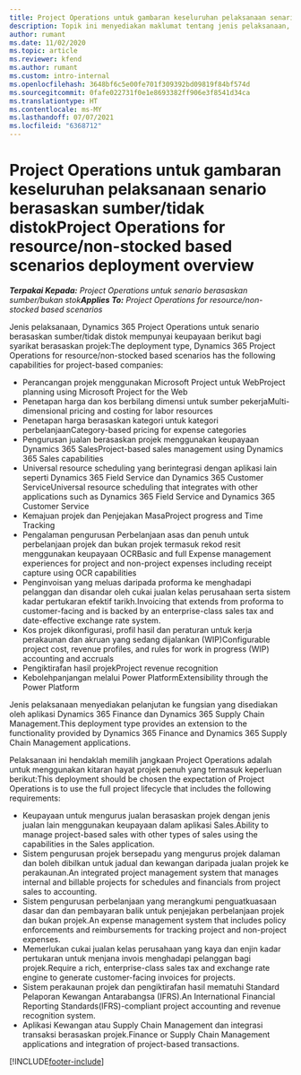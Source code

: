 ```yaml
---
title: Project Operations untuk gambaran keseluruhan pelaksanaan senario berasaskan sumber/tidak distok
description: Topik ini menyediakan maklumat tentang jenis pelaksanaan, Project Operations untuk senario berasaskan sumber/tidak distok.
author: rumant
ms.date: 11/02/2020
ms.topic: article
ms.reviewer: kfend
ms.author: rumant
ms.custom: intro-internal
ms.openlocfilehash: 3648bf6c5e00fe701f309392bd09819f84bf574d
ms.sourcegitcommit: 0fafe022731f0e1e8693382ff906e3f8541d34ca
ms.translationtype: HT
ms.contentlocale: ms-MY
ms.lasthandoff: 07/07/2021
ms.locfileid: "6368712"
---
```

# <a name="project-operations-for-resourcenon-stocked-based-scenarios-deployment-overview"></a><span data-ttu-id="4d53d-103">Project Operations untuk gambaran keseluruhan pelaksanaan senario berasaskan sumber/tidak distok</span><span class="sxs-lookup"><span data-stu-id="4d53d-103">Project Operations for resource/non-stocked based scenarios deployment overview</span></span>

<span data-ttu-id="4d53d-104">_**Terpakai Kepada:** Project Operations untuk senario berasaskan sumber/bukan stok_</span><span class="sxs-lookup"><span data-stu-id="4d53d-104">_**Applies To:** Project Operations for resource/non-stocked based scenarios_</span></span>

<span data-ttu-id="4d53d-105">Jenis pelaksanaan, Dynamics 365 Project Operations untuk senario berasaskan sumber/tidak distok mempunyai keupayaan berikut bagi syarikat berasaskan projek:</span><span class="sxs-lookup"><span data-stu-id="4d53d-105">The deployment type, Dynamics 365 Project Operations for resource/non-stocked based scenarios has the following capabilities for project-based companies:</span></span>

- <span data-ttu-id="4d53d-106">Perancangan projek menggunakan Microsoft Project untuk Web</span><span class="sxs-lookup"><span data-stu-id="4d53d-106">Project planning using Microsoft Project for the Web</span></span>
- <span data-ttu-id="4d53d-107">Penetapan harga dan kos berbilang dimensi untuk sumber pekerja</span><span class="sxs-lookup"><span data-stu-id="4d53d-107">Multi-dimensional pricing and costing for labor resources</span></span>
- <span data-ttu-id="4d53d-108">Penetapan harga berasaskan kategori untuk kategori perbelanjaan</span><span class="sxs-lookup"><span data-stu-id="4d53d-108">Category-based pricing for expense categories</span></span>
- <span data-ttu-id="4d53d-109">Pengurusan jualan berasaskan projek menggunakan keupayaan Dynamics 365 Sales</span><span class="sxs-lookup"><span data-stu-id="4d53d-109">Project-based sales management using Dynamics 365 Sales capabilities</span></span>
- <span data-ttu-id="4d53d-110">Universal resource scheduling yang berintegrasi dengan aplikasi lain seperti Dynamics 365 Field Service dan Dynamics 365 Customer Service</span><span class="sxs-lookup"><span data-stu-id="4d53d-110">Universal resource scheduling that integrates with other applications such as Dynamics 365 Field Service and Dynamics 365 Customer Service</span></span>
- <span data-ttu-id="4d53d-111">Kemajuan projek dan Penjejakan Masa</span><span class="sxs-lookup"><span data-stu-id="4d53d-111">Project progress and Time Tracking</span></span>
- <span data-ttu-id="4d53d-112">Pengalaman pengurusan Perbelanjaan asas dan penuh untuk perbelanjaan projek dan bukan projek termasuk rekod resit menggunakan keupayaan OCR</span><span class="sxs-lookup"><span data-stu-id="4d53d-112">Basic and full Expense management experiences for project and non-project expenses including receipt capture using OCR capabilities</span></span>
- <span data-ttu-id="4d53d-113">Penginvoisan yang meluas daripada proforma ke menghadapi pelanggan dan disandar oleh cukai jualan kelas perusahaan serta sistem kadar pertukaran efektif tarikh.</span><span class="sxs-lookup"><span data-stu-id="4d53d-113">Invoicing that extends from proforma to customer-facing and is backed by an enterprise-class sales tax and date-effective exchange rate system.</span></span>
- <span data-ttu-id="4d53d-114">Kos projek dikonfigurasi, profil hasil dan peraturan untuk kerja perakaunan dan akruan yang sedang dijalankan (WIP)</span><span class="sxs-lookup"><span data-stu-id="4d53d-114">Configurable project cost, revenue profiles, and rules for work in progress (WIP) accounting and accruals</span></span>
- <span data-ttu-id="4d53d-115">Pengiktirafan hasil projek</span><span class="sxs-lookup"><span data-stu-id="4d53d-115">Project revenue recognition</span></span>
- <span data-ttu-id="4d53d-116">Kebolehpanjangan melalui Power Platform</span><span class="sxs-lookup"><span data-stu-id="4d53d-116">Extensibility through the Power Platform</span></span>

<span data-ttu-id="4d53d-117">Jenis pelaksanaan menyediakan pelanjutan ke fungsian yang disediakan oleh aplikasi Dynamics 365 Finance dan Dynamics 365 Supply Chain Management.</span><span class="sxs-lookup"><span data-stu-id="4d53d-117">This deployment type provides an extension to the functionality provided by Dynamics 365 Finance and Dynamics 365 Supply Chain Management applications.</span></span>

<span data-ttu-id="4d53d-118">Pelaksanaan ini hendaklah memilih jangkaan Project Operations adalah untuk menggunakan kitaran hayat projek penuh yang termasuk keperluan berikut:</span><span class="sxs-lookup"><span data-stu-id="4d53d-118">This deployment should be chosen the expectation of Project Operations is to use the full project lifecycle that includes the following requirements:</span></span>

- <span data-ttu-id="4d53d-119">Keupayaan untuk mengurus jualan berasaskan projek dengan jenis jualan lain menggunakan keupayaan dalam aplikasi Sales.</span><span class="sxs-lookup"><span data-stu-id="4d53d-119">Ability to manage project-based sales with other types of sales using the capabilities in the Sales application.</span></span>
- <span data-ttu-id="4d53d-120">Sistem pengurusan projek bersepadu yang mengurus projek dalaman dan boleh dibilkan untuk jadual dan kewangan daripada jualan projek ke perakaunan.</span><span class="sxs-lookup"><span data-stu-id="4d53d-120">An integrated project management system that manages internal and billable projects for schedules and financials from project sales to accounting.</span></span>
- <span data-ttu-id="4d53d-121">Sistem pengurusan perbelanjaan yang merangkumi penguatkuasaan dasar dan dan pembayaran balik untuk penjejakan perbelanjaan projek dan bukan projek.</span><span class="sxs-lookup"><span data-stu-id="4d53d-121">An expense management system that includes policy enforcements and reimbursements for tracking project and non-project expenses.</span></span>
- <span data-ttu-id="4d53d-122">Memerlukan cukai jualan kelas perusahaan yang kaya dan enjin kadar pertukaran untuk menjana invois menghadapi pelanggan bagi projek.</span><span class="sxs-lookup"><span data-stu-id="4d53d-122">Require a rich, enterprise-class sales tax and exchange rate engine to generate customer-facing invoices for projects.</span></span>
- <span data-ttu-id="4d53d-123">Sistem perakaunan projek dan pengiktirafan hasil mematuhi Standard Pelaporan Kewangan Antarabangsa (IFRS).</span><span class="sxs-lookup"><span data-stu-id="4d53d-123">An International Financial Reporting Standards(IFRS)-compliant project accounting and revenue recognition system.</span></span>
- <span data-ttu-id="4d53d-124">Aplikasi Kewangan atau Supply Chain Management dan integrasi transaksi berasaskan projek.</span><span class="sxs-lookup"><span data-stu-id="4d53d-124">Finance or Supply Chain Management applications and integration of project-based transactions.</span></span>


[!INCLUDE[footer-include](../includes/footer-banner.md)]